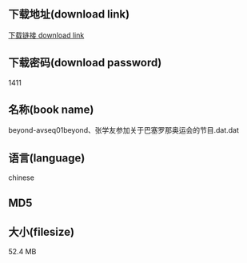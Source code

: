 ## 下载地址(download link)
[下载链接 download link](https://voluble-croquembouche-d321dc.netlify.app/?s=beyond-avseq01beyond%E3%80%81%E5%BC%A0%E5%AD%A6%E5%8F%8B%E5%8F%82%E5%8A%A0%E5%85%B3%E4%BA%8E%E5%B7%B4%E5%A1%9E%E7%BD%97%E9%82%A3%E5%A5%A5%E8%BF%90%E4%BC%9A%E7%9A%84%E8%8A%82%E7%9B%AE.dat)

## 下载密码(download password)
1411

## 名称(book name)
beyond-avseq01beyond、张学友参加关于巴塞罗那奥运会的节目.dat.dat

## 语言(language)
chinese

## MD5


## 大小(filesize)
52.4 MB
